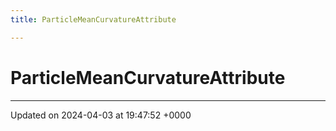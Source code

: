 ```yaml
---
title: ParticleMeanCurvatureAttribute

---
```


# ParticleMeanCurvatureAttribute





-------------------------------

Updated on 2024-04-03 at 19:47:52 +0000